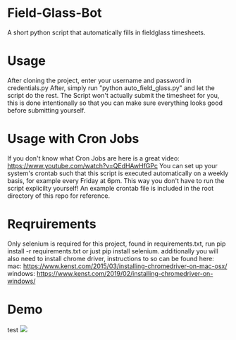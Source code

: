 # Field-Glass-Bot
A short python script that automatically fills in fieldglass timesheets.
# Usage
After cloning the project, enter your username and password in credentials.py
After, simply run "python auto_field_glass.py" and let the script do the rest.
The Script won't actually submit the timesheet for you, this is done intentionally
so that you can make sure everything looks good before submitting yourself.
# Usage with Cron Jobs
If you don't know what Cron Jobs are here is a great video: https://www.youtube.com/watch?v=QEdHAwHfGPc
You can set up your system's crontab such that this script is executed automatically on a weekly basis,
for example every Friday at 6pm. This way you don't have to run the script explicilty yourself!
An example crontab file is included in the root directory of this repo for reference.
# Reqruirements
Only selenium is required for this project, found in requirements.txt, run pip install -r requirements.txt or just pip install selenium.
additionally you will also need to install chrome driver, instructions to so can be found here:
mac: https://www.kenst.com/2015/03/installing-chromedriver-on-mac-osx/
windows: https://www.kenst.com/2019/02/installing-chromedriver-on-windows/
# Demo
test
![](demo.gif)
